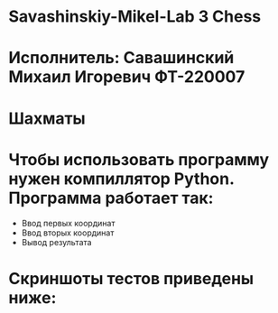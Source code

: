 # Savashinskiy-Mikel-Lab 3 Chess
# Исполнитель: Савашинский Михаил Игоревич ФТ-220007
# Шахматы
# Чтобы использовать программу нужен компиллятор Python. Программа работает так:
- Ввод первых координат
- Ввод вторых координат
- Вывод результата
# Скриншоты тестов приведены ниже:
#
#
